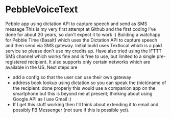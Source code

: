 # PebbleVoiceText
Pebble app using dictation API to capture speech and send as SMS message
This is my very first attempt at Github and the first coding I've done for about 20 years, so don't expect it to work :)
Building a watchapp for Pebble Time (Basalt) which uses the Dictation API to capture speech and then send via SMS gateway.
Initial build uses Textlocal which is a paid service so please don't use my credits up. Have also tried using the IFTTT SMS channel which works fine and is free to use, but limited to a single pre-registered recipient. It also supports only certain networks which are available in the US.
Next steps are
- add a config so that the user can use their own gateway
- address book lookup using dictation so you can speak the (nick)name of the recipient: done properly this would use a companion app on the smartphone but this is beyond me at present; thinking about using Google API as I use Gmail :)
- If I get this stuff working then I'll think about extending it to email and possibly FB Messenger (not sure if this is possible yet).
